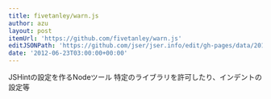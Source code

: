 ```yaml
---
title: fivetanley/warn.js
author: azu
layout: post
itemUrl: 'https://github.com/fivetanley/warn.js'
editJSONPath: 'https://github.com/jser/jser.info/edit/gh-pages/data/2012/06/index.json'
date: '2012-06-23T03:00:00+00:00'
---
```

JSHintの設定を作るNodeツール
特定のライブラリを許可したり、インデントの設定等
